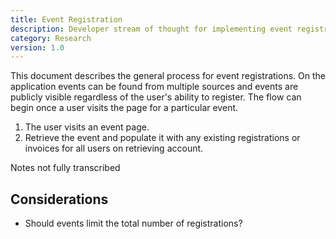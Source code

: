 ```yaml
---
title: Event Registration
description: Developer stream of thought for implementing event registrations.
category: Research
version: 1.0
---
```


This document describes the general process for event registrations. On the application events can be found from multiple sources and events are publicly visible regardless of the user's ability to register. The flow can begin once a user visits the page for a particular event.

1. The user visits an event page.
2. Retrieve the event and populate it with any existing registrations or invoices for all users on retrieving account.

<d-alert type="warning">

Notes not fully transcribed

</alert>

## Considerations

- Should events limit the total number of registrations?
